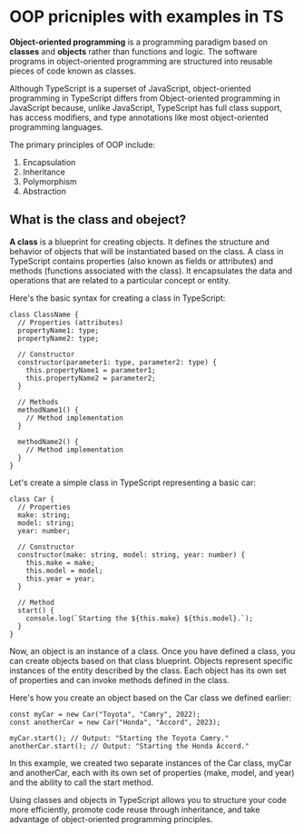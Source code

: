 # OOP pricniples with examples in TS

**Object-oriented programming** is a programming paradigm based on **classes** and **objects** rather than functions and logic. The software programs in object-oriented programming are structured into reusable pieces of code known as classes.

Although TypeScript is a superset of JavaScript, object-oriented programming in TypeScript differs from Object-oriented programming in JavaScript because, unlike JavaScript, TypeScript has full class support, has access modifiers, and type annotations like most object-oriented programming languages.

The primary principles of OOP include:

1. Encapsulation
2. Inheritance
3. Polymorphism
4. Abstraction

## What is the class and obeject?

**A class** is a blueprint for creating objects. It defines the structure and behavior of objects that will be instantiated based on the class. A class in TypeScript contains properties (also known as fields or attributes) and methods (functions associated with the class). It encapsulates the data and operations that are related to a particular concept or entity.

Here's the basic syntax for creating a class in TypeScript:
```
class ClassName {
  // Properties (attributes)
  propertyName1: type;
  propertyName2: type;

  // Constructor
  constructor(parameter1: type, parameter2: type) {
    this.propertyName1 = parameter1;
    this.propertyName2 = parameter2;
  }

  // Methods
  methodName1() {
    // Method implementation
  }

  methodName2() {
    // Method implementation
  }
}
```
Let's create a simple class in TypeScript representing a basic car:

```
class Car {
  // Properties
  make: string;
  model: string;
  year: number;

  // Constructor
  constructor(make: string, model: string, year: number) {
    this.make = make;
    this.model = model;
    this.year = year;
  }

  // Method
  start() {
    console.log(`Starting the ${this.make} ${this.model}.`);
  }
}

```
Now, an object is an instance of a class. Once you have defined a class, you can create objects based on that class blueprint. Objects represent specific instances of the entity described by the class. Each object has its own set of properties and can invoke methods defined in the class.

Here's how you create an object based on the Car class we defined earlier:
```
const myCar = new Car("Toyota", "Camry", 2022);
const anotherCar = new Car("Honda", "Accord", 2023);

myCar.start(); // Output: "Starting the Toyota Camry."
anotherCar.start(); // Output: "Starting the Honda Accord."

```
In this example, we created two separate instances of the Car class, myCar and anotherCar, each with its own set of properties (make, model, and year) and the ability to call the start method.

Using classes and objects in TypeScript allows you to structure your code more efficiently, promote code reuse through inheritance, and take advantage of object-oriented programming principles.

